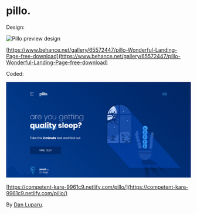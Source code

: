 # pillo.

Design:

![Pillo preview design](./design.gif)

[https://www.behance.net/gallery/65572447/pillo-Wonderful-Landing-Page-free-download](https://www.behance.net/gallery/65572447/pillo-Wonderful-Landing-Page-free-download)

Coded:

![Pillo preview coded](./coded.gif)

[https://competent-kare-9961c9.netlify.com/pillo/](https://competent-kare-9961c9.netlify.com/pillo/)

By [Dan Luparu](https://www.behance.net/dan20071).
